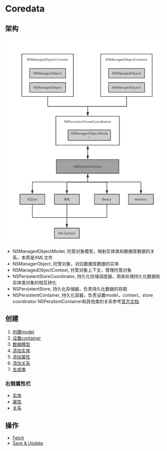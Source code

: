 #  Coredata
## 架构
![Coredata架构](https://github.com/coolboy-ccp/Optimization/blob/master/Persistence/Coredata架构.png)
* NSManagedObjectModel, 托管对象模型，映射实体类和数据库数据的关系，本质是XML文件
* NSManagerObject, 托管对象，对应数据库数据的实体
* NSManagedObjectContext, 托管对象上下文，管理托管对象
* NSPersistentStoreCoordinator, 持久化存储调度器，用来处理持久化数据和实体类对象的相互转化
* NSPersistentStore, 持久化存储器，负责持久化数据的存取
* NSPersistentContainer, 持久化容器，负责设置model，context，store coordinator
NSPersitsntContainer和其他类的关系参考[官方文档](https://developer.apple.com/documentation/coredata/core_data_stack).

## 创建
1. [创建model](https://developer.apple.com/documentation/coredata/creating_a_core_data_model)
2. [设置container](https://developer.apple.com/documentation/coredata/setting_up_a_core_data_stack)
3. [数据模型](https://developer.apple.com/documentation/coredata/modeling_data)
4. [添加实体](https://developer.apple.com/documentation/coredata/modeling_data/configuring_entities)
5. [添加属性](https://developer.apple.com/documentation/coredata/modeling_data/configuring_attributes)
6. [添加关系](https://developer.apple.com/documentation/coredata/modeling_data/configuring_relationships)
7. [生成类](https://developer.apple.com/documentation/coredata/modeling_data/generating_code)
### 右侧属性栏
* [实体](/Persistence/entities.md)
* [属性](/Persistence/attributies.md)
* [关系](/Persistence/relationships.md)
## 操作
* [Fetch](/Persistence/request.md)
* [Save & Update](/Persistence/batchRequest.md)
